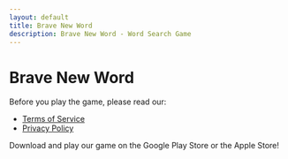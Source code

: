 ```yaml
---
layout: default
title: Brave New Word
description: Brave New Word - Word Search Game
---
```


# Brave New Word

Before you play the game, please read our:

- [Terms of Service](terms)
- [Privacy Policy](privacy)

Download and play our game on the Google Play Store or the Apple Store!
